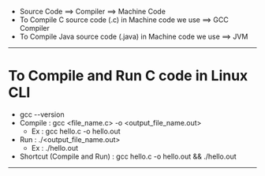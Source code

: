 - Source Code ==> Compiler ==> Machine Code
- To Compile C source code (.c) in Machine code we use ==> GCC Compiler
- To Compile Java source code (.java) in Machine code we use ==> JVM

---

# To Compile and Run C code in Linux CLI

- gcc --version
- Compile : gcc <file_name.c> -o <output_file_name.out>
  - Ex : gcc hello.c -o hello.out
- Run : ./<output_file_name.out>
  - Ex : ./hello.out
- Shortcut (Compile and Run) : gcc hello.c -o hello.out && ./hello.out

---
